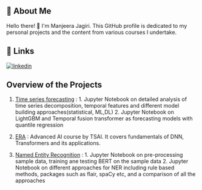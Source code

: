 
## 🚀 About Me
Hello there! 👋 I'm Manjeera Jagiri. This GitHub profile is dedicated to my personal projects and the content from various courses I undertake.


## 🔗 Links
[![linkedin](https://img.shields.io/badge/linkedin-0A66C2?style=for-the-badge&logo=linkedin&logoColor=white)](https://www.linkedin.com/in/manjeera-jagiri-12917a135/)


## Overview of the Projects

1. [Time series forecasting](https://github.com/ManjeeraJ/Time-Series-Forecasting) : 1. Jupyter Notebook on detailed analysis of time series decomposition, temporal features and different model building approaches(statistical, ML,DL) 2. Jupyter Notebook on LightGBM and Temporal fusion transformer as forecasting models with quantile regression

2. [ERA](https://github.com/ManjeeraJ/ERA) : Advanced AI course by TSAI. It covers fundamentals of DNN, Transformers and its applications.

3. [Named Entity Recognition](https://github.com/ManjeeraJ/Named-Entity-Recognition) : 1. Jupyter Notebook on pre-processing sample data, training ane testing BERT on the sample data 2. Jupyter Notebook on different approaches for NER including rule based methods, packages such as flair, spaCy etc, and a comparison of all the approaches


